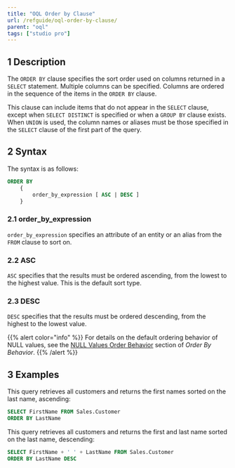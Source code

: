 ```yaml
---
title: "OQL Order by Clause"
url: /refguide/oql-order-by-clause/
parent: "oql"
tags: ["studio pro"]
---
```


## 1 Description

The `ORDER BY` clause specifies the sort order used on columns returned in a `SELECT` statement. Multiple columns can be specified. Columns are ordered in the sequence of the items in the `ORDER BY` clause.

This clause can include items that do not appear in the `SELECT` clause, except when `SELECT DISTINCT` is specified or when a `GROUP BY` clause exists. When `UNION` is used, the column names or aliases must be those specified in the `SELECT` clause of the first part of the query.

## 2 Syntax


The syntax is as follows:

```sql
ORDER BY
	{
		order_by_expression [ ASC | DESC ]
	}
```

### 2.1 order_by_expression

`order_by_expression` specifies an attribute of an entity or an alias from the `FROM` clause to sort on.

### 2.2 ASC

`ASC` specifies that the results must be ordered ascending, from the lowest to the highest value. This is the default sort type.

### 2.3 DESC

`DESC` specifies that the results must be ordered descending, from the highest to the lowest value.

{{% alert color="info" %}}
For details on the default ordering behavior of NULL values, see the [NULL Values Order Behavior](/refguide/ordering-behavior/#null-ordering-behavior) section of *Order By Behavior*.
{{% /alert %}}

## 3 Examples

This query retrieves all customers and returns the first names sorted on the last name, ascending:

```sql
SELECT FirstName FROM Sales.Customer
ORDER BY LastName
```

This query retrieves all customers and returns the first and last name sorted on the last name, descending:

```sql
SELECT FirstName + ' ' + LastName FROM Sales.Customer
ORDER BY LastName DESC
```
